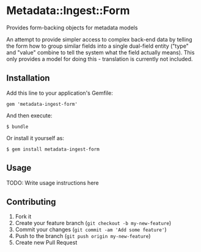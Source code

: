 # Metadata::Ingest::Form

Provides form-backing objects for metadata models

An attempt to provide simpler access to complex back-end data by telling
the form how to group similar fields into a single dual-field entity
("type" and "value" combine to tell the system what the field actually
means).  This only provides a model for doing this - translation is
currently not included.

## Installation

Add this line to your application's Gemfile:

    gem 'metadata-ingest-form'

And then execute:

    $ bundle

Or install it yourself as:

    $ gem install metadata-ingest-form

## Usage

TODO: Write usage instructions here

## Contributing

1. Fork it
2. Create your feature branch (`git checkout -b my-new-feature`)
3. Commit your changes (`git commit -am 'Add some feature'`)
4. Push to the branch (`git push origin my-new-feature`)
5. Create new Pull Request
